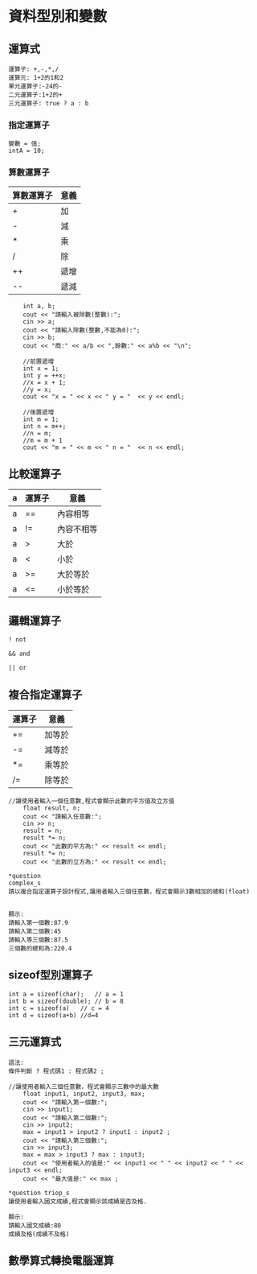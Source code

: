 # 資料型別和變數
## 運算式

```
運算子: +,-,*,/
運算元: 1+2的1和2
單元運算子:-24的-
二元運算子:1+2的+
三元運算子: true ? a : b
```
### 指定運算子
```
變數 = 值;
intA = 10;
```
### 算數運算子
算數運算子|意義|
-----|----|
+| 加 |
-| 減 |
*|乘|
/|除|
++|遞增|
--|遞減|





```
	int a, b;
	cout << "請輸入被除數(整數):";
	cin >> a;
	cout << "請輸入除數(整數,不能為0):";
	cin >> b;
	cout << "商:" << a/b << ",餘數:" << a%b << "\n";

	//前置遞增
	int x = 1;
	int y = ++x;
	//x = x + 1;
	//y = x;
	cout << "x = " << x << " y = "  << y << endl;

	//後置遞增
	int m = 1;
	int n = m++;
	//n = m;
	//m = m + 1
	cout << "m = " << m << " n = "  << n << endl;
```
## 比較運算子
a| 運算子 | 意義 
-|---|--- 
a|== | 內容相等 
a|!= | 內容不相等 
a|> | 大於 
a|< | 小於 
a|>= | 大於等於 
a|<= | 小於等於 



## 邏輯運算子 

```
! not

&& and

|| or
```

## 複合指定運算子
 運算子 | 意義 
---|--- 
+= | 加等於 
-= | 減等於 
*= | 乘等於 
/= | 除等於 


	//讓使用者輸入一個任意數,程式會顯示此數的平方值及立方值
		float result, n;
		cout << "請輸入任意數:";
		cin >> n;
		result = n;
		result *= n;
		cout << "此數的平方為:" << result << endl;
		result *= n;
		cout << "此數的立方為:" << result << endl;


```
*question
complex_s
請以複合指定運算子設計程式,讓用者輸入三個任意數，程式會顯示3數相加的總和(float)


顯示:
請輸入第一個數:87.9
請輸入第二個數:45
請輸入等三個數:87.5
三個數的總和為:220.4
```

## sizeof型別運算子
```
int a = sizeof(char);   // a = 1
int b = sizeof(double); // b = 8
int c = sizeof(a)	// c = 4
int d = sizeof(a+b) //d=4
```

## 三元運算式
```
語法:
條件判斷 ? 程式碼1 : 程式碼2 ;
```

	//讓使用者輸入三個任意數，程式會顯示三數中的最大數
		float input1, input2, input3, max;
		cout << "請輸入第一個數:";
		cin >> input1;
		cout << "請輸入第二個數:";
		cin >> input2;
		max = input1 > input2 ? input1 : input2 ;
		cout << "請輸入第三個數:";
		cin >> input3;
		max = max > input3 ? max : input3;
		cout << "使用者輸入的值是:" << input1 << " " << input2 << " " << input3 << endl;
		cout << "最大值是:" << max ;

```
*question triop_s
讓使用者輸入國文成績,程式會顯示該成績是否及格. 

顯示:
請輸入國文成績:80
成績及格(成績不及格)
```

## 數學算式轉換電腦運算
